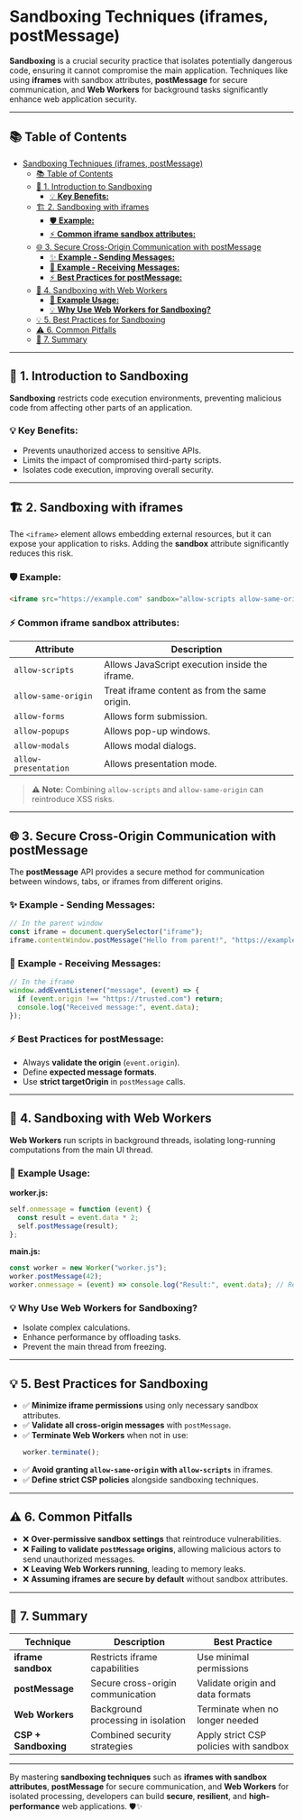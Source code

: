 # Sandboxing Techniques (iframes, postMessage)

**Sandboxing** is a crucial security practice that isolates potentially dangerous code, ensuring it cannot compromise the main application. Techniques like using **iframes** with sandbox attributes, **postMessage** for secure communication, and **Web Workers** for background tasks significantly enhance web application security.

---

## 📚 Table of Contents

- [Sandboxing Techniques (iframes, postMessage)](#sandboxing-techniques-iframes-postmessage)
  - [📚 Table of Contents](#-table-of-contents)
  - [🌟 1. Introduction to Sandboxing](#-1-introduction-to-sandboxing)
    - [💡 **Key Benefits:**](#-key-benefits)
  - [🏗️ 2. Sandboxing with iframes](#️-2-sandboxing-with-iframes)
    - [🛡️ **Example:**](#️-example)
    - [⚡ **Common iframe sandbox attributes:**](#-common-iframe-sandbox-attributes)
  - [🌐 3. Secure Cross-Origin Communication with postMessage](#-3-secure-cross-origin-communication-with-postmessage)
    - [✨ **Example - Sending Messages:**](#-example---sending-messages)
    - [💬 **Example - Receiving Messages:**](#-example---receiving-messages)
    - [⚡ **Best Practices for postMessage:**](#-best-practices-for-postmessage)
  - [🏃 4. Sandboxing with Web Workers](#-4-sandboxing-with-web-workers)
    - [🔨 **Example Usage:**](#-example-usage)
    - [💡 **Why Use Web Workers for Sandboxing?**](#-why-use-web-workers-for-sandboxing)
  - [💡 5. Best Practices for Sandboxing](#-5-best-practices-for-sandboxing)
  - [⚠️ 6. Common Pitfalls](#️-6-common-pitfalls)
  - [📌 7. Summary](#-7-summary)

---

## 🌟 1. Introduction to Sandboxing

**Sandboxing** restricts code execution environments, preventing malicious code from affecting other parts of an application.

### 💡 **Key Benefits:**
- Prevents unauthorized access to sensitive APIs.
- Limits the impact of compromised third-party scripts.
- Isolates code execution, improving overall security.

---

## 🏗️ 2. Sandboxing with iframes

The `<iframe>` element allows embedding external resources, but it can expose your application to risks. Adding the **sandbox** attribute significantly reduces this risk.

### 🛡️ **Example:**
```html
<iframe src="https://example.com" sandbox="allow-scripts allow-same-origin"></iframe>
```

### ⚡ **Common iframe sandbox attributes:**

| Attribute             | Description                                   |
|----------------------|-----------------------------------------------|
| `allow-scripts`      | Allows JavaScript execution inside the iframe. |
| `allow-same-origin`  | Treat iframe content as from the same origin.  |
| `allow-forms`        | Allows form submission.                        |
| `allow-popups`       | Allows pop-up windows.                         |
| `allow-modals`       | Allows modal dialogs.                          |
| `allow-presentation` | Allows presentation mode.                      |

> ⚠️ **Note:** Combining `allow-scripts` and `allow-same-origin` can reintroduce XSS risks.

---

## 🌐 3. Secure Cross-Origin Communication with postMessage

The **postMessage** API provides a secure method for communication between windows, tabs, or iframes from different origins.

### ✨ **Example - Sending Messages:**
```js
// In the parent window
const iframe = document.querySelector("iframe");
iframe.contentWindow.postMessage("Hello from parent!", "https://example.com");
```

### 💬 **Example - Receiving Messages:**
```js
// In the iframe
window.addEventListener("message", (event) => {
  if (event.origin !== "https://trusted.com") return;
  console.log("Received message:", event.data);
});
```

### ⚡ **Best Practices for postMessage:**
- Always **validate the origin** (`event.origin`).
- Define **expected message formats**.
- Use **strict targetOrigin** in `postMessage` calls.

---

## 🏃 4. Sandboxing with Web Workers

**Web Workers** run scripts in background threads, isolating long-running computations from the main UI thread.

### 🔨 **Example Usage:**
**worker.js:**
```js
self.onmessage = function (event) {
  const result = event.data * 2;
  self.postMessage(result);
};
```

**main.js:**
```js
const worker = new Worker("worker.js");
worker.postMessage(42);
worker.onmessage = (event) => console.log("Result:", event.data); // Result: 84
```

### 💡 **Why Use Web Workers for Sandboxing?**
- Isolate complex calculations.
- Enhance performance by offloading tasks.
- Prevent the main thread from freezing.

---

## 💡 5. Best Practices for Sandboxing

- ✅ **Minimize iframe permissions** using only necessary sandbox attributes.
- ✅ **Validate all cross-origin messages** with `postMessage`.
- ✅ **Terminate Web Workers** when not in use:
  ```js
  worker.terminate();
  ```
- ✅ **Avoid granting `allow-same-origin` with `allow-scripts`** in iframes.
- ✅ **Define strict CSP policies** alongside sandboxing techniques.

---

## ⚠️ 6. Common Pitfalls

- ❌ **Over-permissive sandbox settings** that reintroduce vulnerabilities.
- ❌ **Failing to validate `postMessage` origins**, allowing malicious actors to send unauthorized messages.
- ❌ **Leaving Web Workers running**, leading to memory leaks.
- ❌ **Assuming iframes are secure by default** without sandbox attributes.

---

## 📌 7. Summary

| Technique             | Description                         | Best Practice                         |
|----------------------|-------------------------------------|----------------------------------------|
| **iframe sandbox**   | Restricts iframe capabilities       | Use minimal permissions                |
| **postMessage**      | Secure cross-origin communication   | Validate origin and data formats       |
| **Web Workers**      | Background processing in isolation  | Terminate when no longer needed        |
| **CSP + Sandboxing** | Combined security strategies        | Apply strict CSP policies with sandbox |

---

By mastering **sandboxing techniques** such as **iframes with sandbox attributes**, **postMessage** for secure communication, and **Web Workers** for isolated processing, developers can build **secure**, **resilient**, and **high-performance** web applications. 🛡️✨

